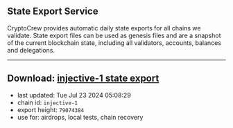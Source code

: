 ## State Export Service
CryptoCrew provides automatic daily state exports for all chains we validate. State export files can be used as genesis files and are a snapshot of the current blockchain state, including all validators, accounts, balances and delegations.

---
**Download: [injective-1 state export](https://dl-eu2.ccvalidators.com/SERVICE/injective/injective-1_export_79074384.json)**
---

- last updated: Tue Jul 23 2024 05:08:29
- chain id: `injective-1`
- export height: `79074384`
- use for: airdrops, local tests, chain recovery
